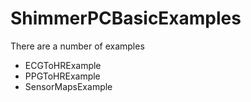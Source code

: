 # ShimmerPCBasicExamples

There are a number of examples

- ECGToHRExample
- PPGToHRExample
- SensorMapsExample
